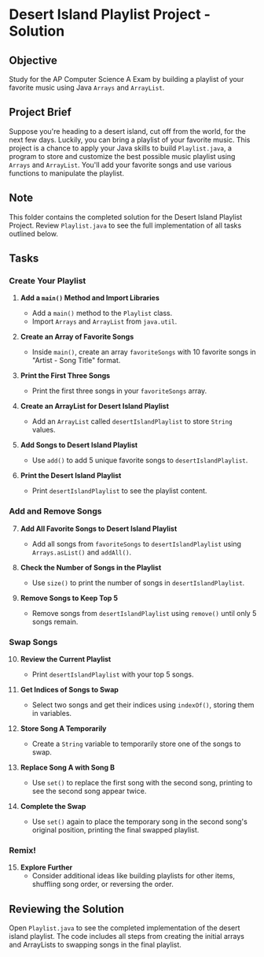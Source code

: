 # Desert Island Playlist Project - Solution

## Objective

Study for the AP Computer Science A Exam by building a playlist of your favorite music using Java `Arrays` and `ArrayList`.

## Project Brief

Suppose you're heading to a desert island, cut off from the world, for the next few days. Luckily, you can bring a playlist of your favorite music. This project is a chance to apply your Java skills to build `Playlist.java`, a program to store and customize the best possible music playlist using `Arrays` and `ArrayList`. You'll add your favorite songs and use various functions to manipulate the playlist.

## Note

This folder contains the completed solution for the Desert Island Playlist Project. Review `Playlist.java` to see the full implementation of all tasks outlined below.

## Tasks

### Create Your Playlist

1. **Add a `main()` Method and Import Libraries**

    - Add a `main()` method to the `Playlist` class.
    - Import `Arrays` and `ArrayList` from `java.util`.

2. **Create an Array of Favorite Songs**

    - Inside `main()`, create an array `favoriteSongs` with 10 favorite songs in "Artist - Song Title" format.

3. **Print the First Three Songs**

    - Print the first three songs in your `favoriteSongs` array.

4. **Create an ArrayList for Desert Island Playlist**

    - Add an `ArrayList` called `desertIslandPlaylist` to store `String` values.

5. **Add Songs to Desert Island Playlist**

    - Use `add()` to add 5 unique favorite songs to `desertIslandPlaylist`.

6. **Print the Desert Island Playlist**
    - Print `desertIslandPlaylist` to see the playlist content.

### Add and Remove Songs

7. **Add All Favorite Songs to Desert Island Playlist**

    - Add all songs from `favoriteSongs` to `desertIslandPlaylist` using `Arrays.asList()` and `addAll()`.

8. **Check the Number of Songs in the Playlist**

    - Use `size()` to print the number of songs in `desertIslandPlaylist`.

9. **Remove Songs to Keep Top 5**
    - Remove songs from `desertIslandPlaylist` using `remove()` until only 5 songs remain.

### Swap Songs

10. **Review the Current Playlist**

    -   Print `desertIslandPlaylist` with your top 5 songs.

11. **Get Indices of Songs to Swap**

    -   Select two songs and get their indices using `indexOf()`, storing them in variables.

12. **Store Song A Temporarily**

    -   Create a `String` variable to temporarily store one of the songs to swap.

13. **Replace Song A with Song B**

    -   Use `set()` to replace the first song with the second song, printing to see the second song appear twice.

14. **Complete the Swap**
    -   Use `set()` again to place the temporary song in the second song's original position, printing the final swapped playlist.

### Remix!

15. **Explore Further**
    -   Consider additional ideas like building playlists for other items, shuffling song order, or reversing the order.

## Reviewing the Solution

Open `Playlist.java` to see the completed implementation of the desert island playlist. The code includes all steps from creating the initial arrays and ArrayLists to swapping songs in the final playlist.
